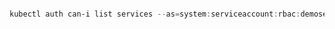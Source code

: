 ```powershell

kubectl auth can-i list services --as=system:serviceaccount:rbac:demoserviceaccount

```

